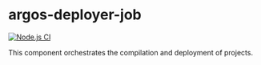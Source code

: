 # argos-deployer-job
[![Node.js CI](https://github.com/garbagemza/argos-deployer-job/actions/workflows/node.js.yml/badge.svg)](https://github.com/garbagemza/argos-deployer-job/actions/workflows/node.js.yml)

This component orchestrates the compilation and deployment of projects.

